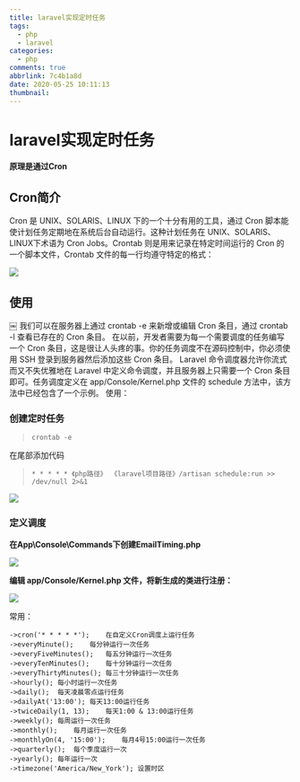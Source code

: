 ```yaml
---
title: laravel实现定时任务
tags:
  - php
  - laravel
categories:
  - php
comments: true
abbrlink: 7c4b1a8d
date: 2020-05-25 10:11:13
thumbnail:
---
```



# laravel实现定时任务

**原理是通过Cron**

## Cron简介

Cron 是 UNIX、SOLARIS、LINUX 下的一个十分有用的工具，通过 Cron 脚本能使计划任务定期地在系统后台自动运行。这种计划任务在 UNIX、SOLARIS、LINUX下术语为 Cron Jobs。Crontab 则是用来记录在特定时间运行的 Cron 的一个脚本文件，Crontab 文件的每一行均遵守特定的格式： 

![](https://gitee.com/coder2m/pic/raw/master/img/blog/2020/07/16/20200716110047.png)

## 使用

￼ 我们可以在服务器上通过 crontab -e 来新增或编辑 Cron 条目，通过 crontab -l 查看已存在的 Cron 条目。 在以前，开发者需要为每一个需要调度的任务编写一个 Cron 条目，这是很让人头疼的事。你的任务调度不在源码控制中，你必须使用 SSH 登录到服务器然后添加这些 Cron 条目。 Laravel 命令调度器允许你流式而又不失优雅地在 Laravel 中定义命令调度，并且服务器上只需要一个 Cron 条目即可。任务调度定义在 app/Console/Kernel.php 文件的 schedule 方法中，该方法中已经包含了一个示例。
使用：

### 创建定时任务

> ```crontab -e```

在尾部添加代码

> ```* * * * * 《php路径》 《laravel项目路径》/artisan schedule:run >> /dev/null 2>&1```

![](https://gitee.com/coder2m/pic/raw/master/img/blog/2020/07/16/20200716110351.png)

### 定义调度

**在App\Console\Commands下创建EmailTiming.php**

![](https://gitee.com/coder2m/pic/raw/master/img/blog/2020/07/16/20200716110455.png)


**编辑 app/Console/Kernel.php 文件，将新生成的类进行注册：**

![](https://gitee.com/coder2m/pic/raw/master/img/blog/2020/07/16/20200716110537.png)

常用：

```
->cron('* * * * *');    在自定义Cron调度上运行任务
->everyMinute();    每分钟运行一次任务
->everyFiveMinutes();   每五分钟运行一次任务
->everyTenMinutes();    每十分钟运行一次任务
->everyThirtyMinutes(); 每三十分钟运行一次任务
->hourly(); 每小时运行一次任务
->daily();  每天凌晨零点运行任务
->dailyAt('13:00'); 每天13:00运行任务
->twiceDaily(1, 13);    每天1:00 & 13:00运行任务
->weekly(); 每周运行一次任务
->monthly();    每月运行一次任务
->monthlyOn(4, '15:00');    每月4号15:00运行一次任务
->quarterly();  每个季度运行一次
->yearly(); 每年运行一次
->timezone('America/New_York'); 设置时区

```